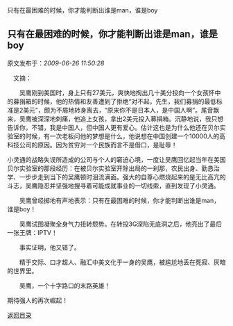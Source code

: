 只有在最困难的时候，你才能判断出谁是man，谁是boy
## 只有在最困难的时候，你才能判断出谁是man，谁是boy

 原文发布于：*2009-06-26 11:50:28*

　文摘：

　　吴鹰刚到美国时，身上只有27美元，爽快地掏出几十美分投向一个女孩怀中的募捐箱的时候，他的热情和友善遭到了拒绝“对不起，先生，我们募捐的最低标准是2美元”，颇为不屑地转身离去，“原来你不是日本人，是中国人啊”。尾音飘来，吴鹰被深深地刺痛，他追上女孩，拿出2美元投入募捐箱。沉静地说，我只想告诉你，不错，我是中国人，但中国人更有爱心。估计这也是为什么他还在贝尔实验室的时候，有一次老板问他的梦想是什么，他说想在中国创建一个10000人的高科技公司的原因。因为贫穷对一个民族而言不是借口，是耻辱！

小灵通的战略失误所造成的公司与个人的窘迫心境，一度让吴鹰回忆起当年在美国贝尔实验室的那段经历：在被贝尔实验室开除出局的一刹那，农民出身、勤恳治学、一步步走到当下的吴鹰顿时泪流满面。强大的自尊心燃烧起来的是无比高亢的斗志，吴鹰隐忍并坚强地搜寻着可能成就事业的一切线索，直到发现了小灵通。

　　吴鹰曾经掷地有声地表示：只有在最困难的时候，你才能判断出谁是man，谁是boy！

　　吴鹰试图凝聚全身气力扭转颓势。在转投3G深陷无底洞之后，他亮出了最后一张王牌：IPTV！

　　事实证明，他又错了。

　　精于交际、口才超人、融汇中美文化于一身的吴鹰，被尴尬地丢在死寂、灰暗的世界里。

　　吴鹰，一个十字路口的末路英雄！

期待强人的再次崛起！

[返回目录](index.html)
